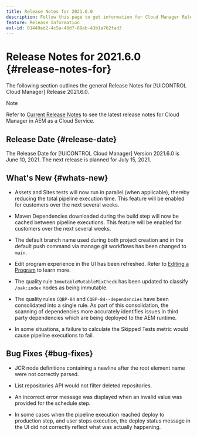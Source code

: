 ```yaml
---
title: Release Notes for 2021.6.0
description: Follow this page to get information for Cloud Manager Release 2021.6.0
feature: Release Information
exl-id: 01449ad2-4c5a-40d7-89ab-43b1a762fad3
---
```

# Release Notes for 2021.6.0 {#release-notes-for}

The following section outlines the general Release Notes for [!UICONTROL Cloud Manager] Release 2021.6.0.

>[!NOTE]
>Refer to [Current Release Notes](https://experienceleague.adobe.com/docs/experience-manager-cloud-service/onboarding/getting-access/release-notes-cloud-manager/release-notes-cm-current.html?lang=en#getting-access) to see the latest release notes for Cloud Manager in AEM as a Cloud Service.

## Release Date {#release-date}

The Release Date for [!UICONTROL Cloud Manager] Version 2021.6.0 is June 10, 2021.
The next release is planned for July 15, 2021.

## What's New {#whats-new}

* Assets and Sites tests will now run in parallel (when applicable), thereby reducing the total pipeline execution time. This feature will be enabled for customers over the next several weeks.

* Maven Dependencies downloaded during the build step will now be cached between pipeline executions. This feature will be enabled for customers over the next several weeks. 

* The default branch name used during both project creation and  in the default push command via manage git workflows has been changed to `main`. 

* Edit program experience in the UI has been refreshed. Refer to [Editing a Program](/help/using/setting-up-program.md#editing-program) to learn more.

* The quality rule `ImmutableMutableMixCheck` has been updated to classify `/oak:index` nodes as being immutable.

* The quality rules `CQBP-84` and `CQBP-84--dependencies` have been consolidated into a single rule. As part of this consolidation, the scanning of dependencies more accurately identifies issues in third party dependencies which are being deployed to the AEM runtime.

* In some situations, a failure to calculate the Skipped Tests metric would cause pipeline executions to fail.

## Bug Fixes {#bug-fixes}

* JCR node definitions containing a newline after the root element name were not correctly parsed.

* List repositories API would not filter deleted repositories.

* An incorrect error message was displayed when an invalid value was provided for the schedule step. 

* In some cases when the pipeline execution reached deploy to production step, and user stops execution, the deploy status  message in the UI did not correctly reflect what was actually happening.
